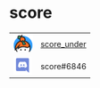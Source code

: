 # score

<table><tbody>
  <tr>
    <td valign="middle"><img src="/Keybase_logo_official.svg" height="32"></td>
    <td valign="middle"><a href="https://keybase.io/score_under">score_under</a></td>
  </tr>

  <tr>
    <td valign="middle"><img src="/Discord-Logo-Color.svg" height="32"></td>
    <td valign="middle">score#6846</td>
  </tr>
</tbody></table>
